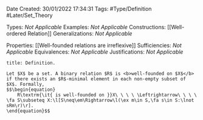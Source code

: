 <div class="topSpace"></div>

Date Created: 30/01/2022 17:34:31
Tags: #Type/Definition #Later/Set_Theory

Types: <i>Not Applicable</i>
Examples: <i>Not Applicable</i>
Constructions: [[Well-ordered Relation]]
Generalizations: <i>Not Applicable</i>

Properties: [[Well-founded relations are irreflexive]]
Sufficiencies: <i>Not Applicable</i>
Equivalences: <i>Not Applicable</i>
Justifications: <i>Not Applicable</i>

``` ad-Definition
title: Definition.

Let $X$ be a set. A binary relation $R$ is <b>well-founded on $X$</b> if there exists an $R$-minimal element in each non-empty subset of $X$. Formally,
$$\begin{equation}
    R\textrm{\it{ is well-founded on }}X\ \ \ \ \Leftrightarrow\ \ \ \ \fa S\subseteq X:\l[S\neq\em\Rightarrow\l(\ex m\in S,\fa s\in S:\lnot sRm\r)\r].
\end{equation}$$

```
